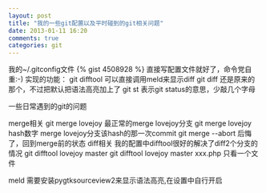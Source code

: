 ```yaml
---
layout: post
title: "我的一些git配置以及平时碰到的git相关问题"
date: 2013-01-11 16:20
comments: true
categories: git
---
```

我的~/.gitconfig文件
{% gist 4508928 %}
直接写配置文件就好了，命令党自重:-)
实现的功能：
    git difftool 可以直接调用meld来显示diff
    git diff 还是原来的那个，不过把默认把语法高亮加上了
    git st 表示git status的意思，少敲几个字母

一些日常遇到的git的问题

merge相关
    git merge lovejoy 最正常的merge lovejoy分支
    git merge lovejoy hash数字 merge lovejoy分支该hash的那一次commit
    git merge --abort 后悔了，回到merge前的状态
diff相关
    我的配置中difftool很好的解决了diff2个分支的情况
    git difftool lovejoy master
    git difftool lovejoy master xxx.php 只看一个文件

meld 需要安装pygtksourceview2来显示语法高亮,在设置中自行开启
